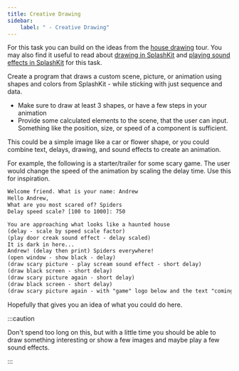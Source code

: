 ```yaml
---
title: Creative Drawing
sidebar:
    label: " - Creative Drawing"
---
```


For this task you can build on the ideas from the [house drawing](/book/part-1-instructions/1-sequence-and-data/1-tour/02-00-house-drawing) tour. You may also find it useful to read about [drawing in SplashKit](/book/part-1-instructions/1-sequence-and-data/2-trailside/11-2-graphics/#drawing-to-a-window) and [playing sound effects in SplashKit](/book/part-1-instructions/1-sequence-and-data/2-trailside/11-3-audio) for this task.

Create a program that draws a custom scene, picture, or animation using shapes and colors from SplashKit - while sticking with just sequence and data.

- Make sure to draw at least 3 shapes, or have a few steps in your animation
- Provide some calculated elements to the scene, that the user can input. Something like the position, size, or speed of a component is sufficient.

This could be a simple image like a car or flower shape, or you could combine text, delays, drawing, and sound effects to create an animation.

For example, the following is a starter/trailer for some scary game. The user would change the speed of the animation by scaling the delay time. Use this for inspiration.

```txt
Welcome friend. What is your name: Andrew
Hello Andrew,
What are you most scared of? Spiders
Delay speed scale? [100 to 1000]: 750

You are approaching what looks like a haunted house
(delay - scale by speed scale factor)
(play door creak sound effect - delay scaled)
It is dark in here...
Andrew! (delay then print) Spiders everywhere!
(open window - show black - delay)
(draw scary picture - play scream sound effect - short delay)
(draw black screen - short delay)
(draw scary picture again - short delay)
(draw black screen - short delay)
(draw scary picture again - with "game" logo below and the text "coming soon")
```

Hopefully that gives you an idea of what you could do here.

:::caution

Don't spend too long on this, but with a little time you should be able to draw something interesting or show a few images and maybe play a few sound effects.

:::
